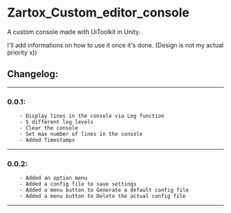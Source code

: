 # Zartox_Custom_editor_console
A custom console made with UiToolkit in Unity.

I'll add informations on how to use it once it's done. (Design is not my actual priority x))

## Changelog:
---------------------------------------
### 0.0.1:
        - Display lines in the console via Log function
        - 5 different log levels 
        - Clear the console
        - Set max number of lines in the console
        - Added Timestamps
---------------------------------------
### 0.0.2:
        - Added an option menu
        - Added a config file to save settings
        - Added a menu button to Generate a default config file
        - Added a menu button to Delete the actual config file
---------------------------------------
